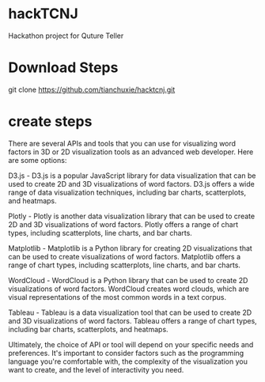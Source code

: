 # hackTCNJ
Hackathon project for Quture Teller 

# Download Steps
 git clone https://github.com/tianchuxie/hacktcnj.git

# create steps
There are several APIs and tools that you can use for visualizing word factors in 3D or 2D visualization tools as an advanced web developer. Here are some options:

D3.js - D3.js is a popular JavaScript library for data visualization that can be used to create 2D and 3D visualizations of word factors. D3.js offers a wide range of data visualization techniques, including bar charts, scatterplots, and heatmaps.

Plotly - Plotly is another data visualization library that can be used to create 2D and 3D visualizations of word factors. Plotly offers a range of chart types, including scatterplots, line charts, and bar charts.

Matplotlib - Matplotlib is a Python library for creating 2D visualizations that can be used to create visualizations of word factors. Matplotlib offers a range of chart types, including scatterplots, line charts, and bar charts.

WordCloud - WordCloud is a Python library that can be used to create 2D visualizations of word factors. WordCloud creates word clouds, which are visual representations of the most common words in a text corpus.

Tableau - Tableau is a data visualization tool that can be used to create 2D and 3D visualizations of word factors. Tableau offers a range of chart types, including bar charts, scatterplots, and heatmaps.

Ultimately, the choice of API or tool will depend on your specific needs and preferences. It's important to consider factors such as the programming language you're comfortable with, the complexity of the visualization you want to create, and the level of interactivity you need.
